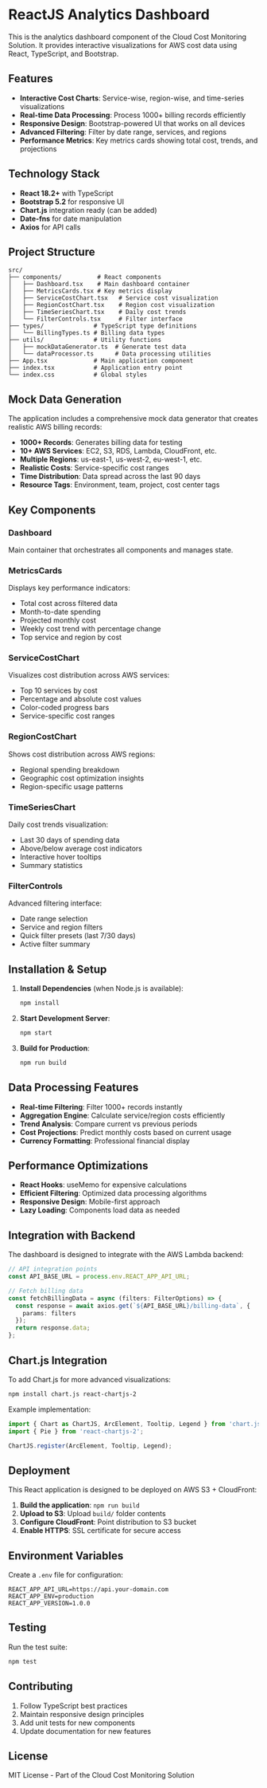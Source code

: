 # ReactJS Analytics Dashboard

This is the analytics dashboard component of the Cloud Cost Monitoring Solution. It provides interactive visualizations for AWS cost data using React, TypeScript, and Bootstrap.

## Features

- **Interactive Cost Charts**: Service-wise, region-wise, and time-series visualizations
- **Real-time Data Processing**: Process 1000+ billing records efficiently
- **Responsive Design**: Bootstrap-powered UI that works on all devices
- **Advanced Filtering**: Filter by date range, services, and regions
- **Performance Metrics**: Key metrics cards showing total cost, trends, and projections

## Technology Stack

- **React 18.2+** with TypeScript
- **Bootstrap 5.2** for responsive UI
- **Chart.js** integration ready (can be added)
- **Date-fns** for date manipulation
- **Axios** for API calls

## Project Structure

```
src/
├── components/          # React components
│   ├── Dashboard.tsx    # Main dashboard container
│   ├── MetricsCards.tsx # Key metrics display
│   ├── ServiceCostChart.tsx   # Service cost visualization
│   ├── RegionCostChart.tsx    # Region cost visualization
│   ├── TimeSeriesChart.tsx    # Daily cost trends
│   └── FilterControls.tsx     # Filter interface
├── types/              # TypeScript type definitions
│   └── BillingTypes.ts # Billing data types
├── utils/              # Utility functions
│   ├── mockDataGenerator.ts  # Generate test data
│   └── dataProcessor.ts      # Data processing utilities
├── App.tsx             # Main application component
├── index.tsx           # Application entry point
└── index.css           # Global styles
```

## Mock Data Generation

The application includes a comprehensive mock data generator that creates realistic AWS billing records:

- **1000+ Records**: Generates billing data for testing
- **10+ AWS Services**: EC2, S3, RDS, Lambda, CloudFront, etc.
- **Multiple Regions**: us-east-1, us-west-2, eu-west-1, etc.
- **Realistic Costs**: Service-specific cost ranges
- **Time Distribution**: Data spread across the last 90 days
- **Resource Tags**: Environment, team, project, cost center tags

## Key Components

### Dashboard
Main container that orchestrates all components and manages state.

### MetricsCards
Displays key performance indicators:
- Total cost across filtered data
- Month-to-date spending
- Projected monthly cost
- Weekly cost trend with percentage change
- Top service and region by cost

### ServiceCostChart
Visualizes cost distribution across AWS services:
- Top 10 services by cost
- Percentage and absolute cost values
- Color-coded progress bars
- Service-specific cost ranges

### RegionCostChart
Shows cost distribution across AWS regions:
- Regional spending breakdown
- Geographic cost optimization insights
- Region-specific usage patterns

### TimeSeriesChart
Daily cost trends visualization:
- Last 30 days of spending data
- Above/below average cost indicators
- Interactive hover tooltips
- Summary statistics

### FilterControls
Advanced filtering interface:
- Date range selection
- Service and region filters
- Quick filter presets (last 7/30 days)
- Active filter summary

## Installation & Setup

1. **Install Dependencies** (when Node.js is available):
   ```bash
   npm install
   ```

2. **Start Development Server**:
   ```bash
   npm start
   ```

3. **Build for Production**:
   ```bash
   npm run build
   ```

## Data Processing Features

- **Real-time Filtering**: Filter 1000+ records instantly
- **Aggregation Engine**: Calculate service/region costs efficiently
- **Trend Analysis**: Compare current vs previous periods
- **Cost Projections**: Predict monthly costs based on current usage
- **Currency Formatting**: Professional financial display

## Performance Optimizations

- **React Hooks**: useMemo for expensive calculations
- **Efficient Filtering**: Optimized data processing algorithms
- **Responsive Design**: Mobile-first approach
- **Lazy Loading**: Components load data as needed

## Integration with Backend

The dashboard is designed to integrate with the AWS Lambda backend:

```typescript
// API integration points
const API_BASE_URL = process.env.REACT_APP_API_URL;

// Fetch billing data
const fetchBillingData = async (filters: FilterOptions) => {
  const response = await axios.get(`${API_BASE_URL}/billing-data`, {
    params: filters
  });
  return response.data;
};
```

## Chart.js Integration

To add Chart.js for more advanced visualizations:

```bash
npm install chart.js react-chartjs-2
```

Example implementation:
```typescript
import { Chart as ChartJS, ArcElement, Tooltip, Legend } from 'chart.js';
import { Pie } from 'react-chartjs-2';

ChartJS.register(ArcElement, Tooltip, Legend);
```

## Deployment

This React application is designed to be deployed on AWS S3 + CloudFront:

1. **Build the application**: `npm run build`
2. **Upload to S3**: Upload `build/` folder contents
3. **Configure CloudFront**: Point distribution to S3 bucket
4. **Enable HTTPS**: SSL certificate for secure access

## Environment Variables

Create a `.env` file for configuration:

```
REACT_APP_API_URL=https://api.your-domain.com
REACT_APP_ENV=production
REACT_APP_VERSION=1.0.0
```

## Testing

Run the test suite:
```bash
npm test
```

## Contributing

1. Follow TypeScript best practices
2. Maintain responsive design principles
3. Add unit tests for new components
4. Update documentation for new features

## License

MIT License - Part of the Cloud Cost Monitoring Solution